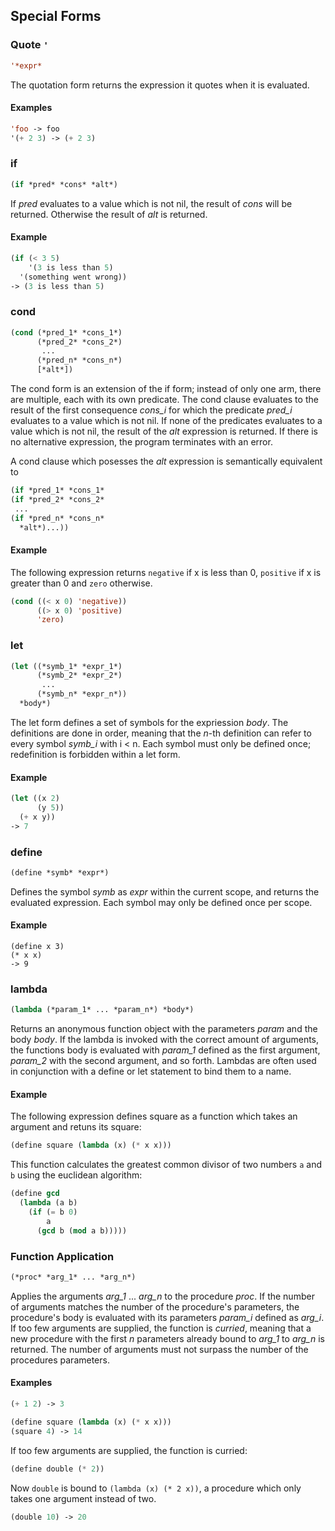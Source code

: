 ## Special Forms ##

### Quote `'` ###

```lisp
'*expr*
```

The quotation form returns the expression it quotes when it is evaluated.

#### Examples ####

```lisp
'foo -> foo
'(+ 2 3) -> (+ 2 3)
```


### if ###

```lisp
(if *pred* *cons* *alt*)
```

If *pred* evaluates to a value which is not nil, the result of *cons* will be returned.
Otherwise the result of *alt* is returned.

#### Example ####

```lisp
(if (< 3 5)
    '(3 is less than 5)
  '(something went wrong))
-> (3 is less than 5)
```


### cond ###

```lisp
(cond (*pred_1* *cons_1*)
      (*pred_2* *cons_2*)
       ...
      (*pred_n* *cons_n*)
      [*alt*])
```

The cond form is an extension of the if form; instead of only one arm, there are multiple, each with its own predicate.
The cond clause evaluates to the result of the first consequence *cons_i* for which the predicate *pred_i* evaluates to a value which is not nil.
If none of the predicates evaluates to a value which is not nil, the result of the *alt* expression is returned.
If there is no alternative expression, the program terminates with an error.

A cond clause which posesses the *alt* expression is semantically equivalent to

```lisp
(if *pred_1* *cons_1*
(if *pred_2* *cons_2*
 ...
(if *pred_n* *cons_n*
  *alt*)...))
```

#### Example ####

The following expression returns `negative` if x is less than 0, `positive` if x is greater than 0 and `zero` otherwise.

```lisp
(cond ((< x 0) 'negative))
      ((> x 0) 'positive)
      'zero)
```


### let ###

```lisp
(let ((*symb_1* *expr_1*)
      (*symb_2* *expr_2*)
       ...
      (*symb_n* *expr_n*))
  *body*)
```

The let form defines a set of symbols for the expriession *body*.
The definitions are done in order, meaning that the *n*-th definition can refer to every symbol *symb_i* with i < n.
Each symbol must only be defined once; redefinition is forbidden within a let form.

#### Example ####

```lisp
(let ((x 2)
      (y 5))
  (+ x y))
-> 7
```


### define ###

```lisp
(define *symb* *expr*)
```

Defines the symbol *symb* as *expr* within the current scope, and returns the evaluated expression.
Each symbol may only be defined once per scope.

#### Example ####

```
(define x 3)
(* x x)
-> 9
```


### lambda ###

```lisp
(lambda (*param_1* ... *param_n*) *body*)
```

Returns an anonymous function object with the parameters *param* and the body *body*.
If the lambda is invoked with the correct amount of arguments, the functions body is evaluated with *param_1* defined as the first argument, *param_2* with the second argument, and so forth.
Lambdas are often used in conjunction with a define or let statement to bind them to a name.


#### Example ####

The following expression defines square as a function which takes an argument and retuns its square:

```lisp
(define square (lambda (x) (* x x)))
```

This function calculates the greatest common divisor of two numbers `a` and `b` using the euclidean algorithm:

```lisp
(define gcd
  (lambda (a b)
    (if (= b 0)
        a
      (gcd b (mod a b)))))
```


### Function Application ###

```lisp
(*proc* *arg_1* ... *arg_n*)
```

Applies the arguments *arg_1* ... *arg_n* to the procedure *proc*.
If the number of arguments matches the number of the procedure's parameters, the procedure's body is evaluated with its parameters *param_i* defined as *arg_i*.
If too few arguments are supplied, the function is *curried*, meaning that a new procedure with the first *n* parameters already bound to *arg_1* to *arg_n* is returned.
The number of arguments must not surpass the number of the procedures parameters.

#### Examples ####

```lisp
(+ 1 2) -> 3

(define square (lambda (x) (* x x)))
(square 4) -> 14
```

If too few arguments are supplied, the function is curried:

```lisp
(define double (* 2))
```

Now `double` is bound to `(lambda (x) (* 2 x))`, a procedure which only takes one argument instead of two.

```lisp
(double 10) -> 20
```
